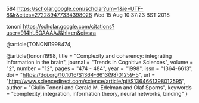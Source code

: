 584
https://scholar.google.com/scholar?um=1&ie=UTF-8&lr&cites=272289477334398028
Wed 15 Aug 10:37:23 BST 2018



tononi
https://scholar.google.com/citations?user=914hL5QAAAAJ&hl=en&oi=sra




@article{TONONI1998474,


@article{tononi1998,
title = "Complexity and coherency: integrating information in the brain",
journal = "Trends in Cognitive Sciences",
volume = "2",
number = "12",
pages = "474 - 484",
year = "1998",
issn = "1364-6613",
doi = "https://doi.org/10.1016/S1364-6613(98)01259-5",
url = "http://www.sciencedirect.com/science/article/pii/S1364661398012595",
author = "Giulio Tononi and Gerald M. Edelman and Olaf Sporns",
keywords = "complexity, integration, information theory, neural networks, binding"
}
